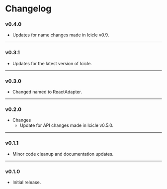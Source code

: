 # Changelog


### v0.4.0

- Updates for name changes made in Icicle v0.9.

---

### v0.3.1

- Updates for the latest version of Icicle.

---

### v0.3.0

- Changed named to ReactAdapter.

---

### v0.2.0

- Changes
    - Update for API changes made in Icicle v0.5.0.
 
---

### v0.1.1

- Minor code cleanup and documentation updates.

---

### v0.1.0

- Initial release.
